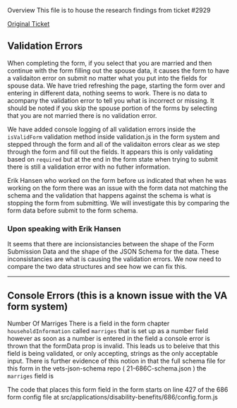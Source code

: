 
Overview
This file is to house the research findings from ticket #2929

[Original Ticket](https://github.com/department-of-veterans-affairs/va.gov-team/issues/2929)


## Validation Errors

When completing the form, if you select that you are married and then continue with the form filling out the spouse data, it causes the form to have a validaiton error on submit no matter what you put into the fields for spouse data. We have tried refreshing the page, starting the form over and entering in different data, nothing seems to work. There is no data to acompany the validation error to tell you what is incorrect or missing. It should be noted if you skip the spouse portion of the forms by selecting that you are not married there is no validation error.

We have added console logging of all validation errors inside the `isValidForm` validation method inside validation.js in the form system and stepped through the form and all of the validaiton errors clear as we step through the form and fill out the fields. It appears this is only validating based on `required` but at the end in the form state when trying to submit there is still a validation error with no futher information.

Erik Hansen who worked on the form before us indicated that when he was working on the form there was an issue with the form data not matching the schema and the validation that happens against the schema is what is stopping the form from submitting. We will investigate this by comparing the form data before submit to the form schema.

### Upon speaking with Erik Hansen

It seems that there are incionsistancies between the shape of the Form Submission Data and the shape of the JSON Schema for the data. These inconsistancies are what is causing the validation errors. We now need to compare the two data structures and see how we can fix this.

-------------------------------------------------------------------------------------------------------------------------

## Console Errors (this is a known issue with the VA form system)

Number Of Marriges
There is a field in the form chapter `householdInformation` called `marriges` that is set up as a number field however as soon as a number is entered in the field a console error is thrown that the formData prop is invalid. This leads us to beleive that this field is being validated, or only accepting, strings as the only acceptable input. There is further evidence of this notion in that the full schema file for this form in the vets-json-schema repo ( 21-686C-schema.json ) the `marriges` field is 

The code that places this form field in the form starts on line 427 of the 686 form config file at src/applications/disability-benefits/686/config.form.js

